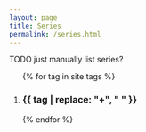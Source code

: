 ```yaml
---
layout: page
title: Series
permalink: /series.html
---
```


TODO just manually list series?

<ol class="archive">
        {% for tag in site.tags %}
            <li><h3>{{ tag | replace: "+", " " }}</h3></li>
        {% endfor %}
    </ol>
